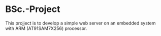 # BSc.-Project

This projject is to develop a simple web server on an embedded system with ARM (AT91SAM7X256) processor.
